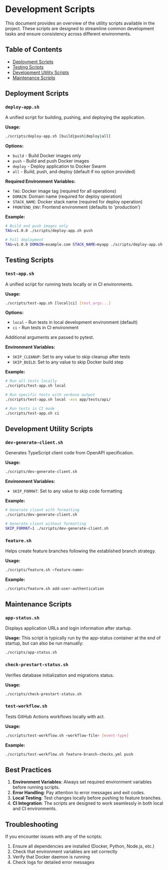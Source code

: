 # Development Scripts

This document provides an overview of the utility scripts available in the project. These scripts are designed to streamline common development tasks and ensure consistency across different environments.

## Table of Contents

- [Deployment Scripts](#deployment-scripts)
- [Testing Scripts](#testing-scripts)
- [Development Utility Scripts](#development-utility-scripts)
- [Maintenance Scripts](#maintenance-scripts)

## Deployment Scripts

### `deploy-app.sh`

A unified script for building, pushing, and deploying the application.

**Usage:**

```bash
./scripts/deploy-app.sh [build|push|deploy|all]
```

**Options:**

- `build` - Build Docker images only
- `push` - Build and push Docker images
- `deploy` - Deploy application to Docker Swarm
- `all` - Build, push, and deploy (default if no option provided)

**Required Environment Variables:**

- `TAG`: Docker image tag (required for all operations)
- `DOMAIN`: Domain name (required for deploy operation)
- `STACK_NAME`: Docker stack name (required for deploy operation)
- `FRONTEND_ENV`: Frontend environment (defaults to 'production')

**Example:**

```bash
# Build and push images only
TAG=v1.0.0 ./scripts/deploy-app.sh push

# Full deployment
TAG=v1.0.0 DOMAIN=example.com STACK_NAME=myapp ./scripts/deploy-app.sh all
```

## Testing Scripts

### `test-app.sh`

A unified script for running tests locally or in CI environments.

**Usage:**

```bash
./scripts/test-app.sh [local|ci] [test_args...]
```

**Options:**

- `local` - Run tests in local development environment (default)
- `ci` - Run tests in CI environment

Additional arguments are passed to pytest.

**Environment Variables:**

- `SKIP_CLEANUP`: Set to any value to skip cleanup after tests
- `SKIP_BUILD`: Set to any value to skip Docker build step

**Example:**

```bash
# Run all tests locally
./scripts/test-app.sh local

# Run specific tests with verbose output
./scripts/test-app.sh local -xvs app/tests/api/

# Run tests in CI mode
./scripts/test-app.sh ci
```

## Development Utility Scripts

### `dev-generate-client.sh`

Generates TypeScript client code from OpenAPI specification.

**Usage:**

```bash
./scripts/dev-generate-client.sh
```

**Environment Variables:**

- `SKIP_FORMAT`: Set to any value to skip code formatting

**Example:**

```bash
# Generate client with formatting
./scripts/dev-generate-client.sh

# Generate client without formatting
SKIP_FORMAT=1 ./scripts/dev-generate-client.sh
```

### `feature.sh`

Helps create feature branches following the established branch strategy.

**Usage:**

```bash
./scripts/feature.sh <feature-name>
```

**Example:**

```bash
./scripts/feature.sh add-user-authentication
```

## Maintenance Scripts

### `app-status.sh`

Displays application URLs and login information after startup.

**Usage:**
This script is typically run by the app-status container at the end of startup, but can also be run manually:

```bash
./scripts/app-status.sh
```

### `check-prestart-status.sh`

Verifies database initialization and migrations status.

**Usage:**

```bash
./scripts/check-prestart-status.sh
```

### `test-workflow.sh`

Tests GitHub Actions workflows locally with act.

**Usage:**

```bash
./scripts/test-workflow.sh <workflow-file> [event-type]
```

**Example:**

```bash
./scripts/test-workflow.sh feature-branch-checks.yml push
```

## Best Practices

1. **Environment Variables**: Always set required environment variables before running scripts.
2. **Error Handling**: Pay attention to error messages and exit codes.
3. **Local Testing**: Test changes locally before pushing to feature branches.
4. **CI Integration**: The scripts are designed to work seamlessly in both local and CI environments.

## Troubleshooting

If you encounter issues with any of the scripts:

1. Ensure all dependencies are installed (Docker, Python, Node.js, etc.)
2. Check that environment variables are set correctly
3. Verify that Docker daemon is running
4. Check logs for detailed error messages
